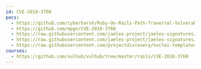 ```yaml
---
id: CVE-2018-3760
pocs:
  - https://github.com/cyberharsh/Ruby-On-Rails-Path-Traversal-Vulnerability-CVE-2018-3760-
  - https://github.com/mpgn/CVE-2018-3760
  - https://raw.githubusercontent.com/jaeles-project/jaeles-signatures/master/cves/rails-cve-2018-3760.yaml
  - https://raw.githubusercontent.com/jaeles-project/jaeles-signatures/master/cves/rails-sprockets-info-leak-cve-2018-3760.yaml
  - https://raw.githubusercontent.com/projectdiscovery/nuclei-templates/master/cves/CVE-2018-3760.yaml
courses:
  - https://github.com/vulhub/vulhub/tree/master/rails/CVE-2018-3760
---
```

